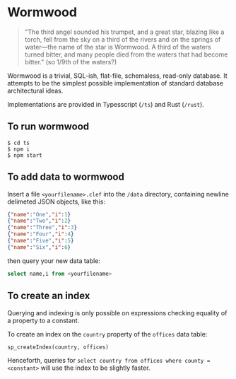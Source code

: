 Wormwood
========

> "The third angel sounded his trumpet, and a great star, blazing like a torch, fell from the sky on a third of the rivers and on the springs of water—the name of the star is Wormwood. A third of the waters turned bitter, and many people died from the waters that had become bitter." (so 1/9th of the waters?)

Wormwood is a trivial, SQL-ish, flat-file, schemaless, read-only database. It attempts to be the simplest possible implementation of standard database architectural ideas. 

Implementations are provided in Typesscript (`/ts`) and Rust (`/rust`). 

To run wormwood
------

```shell
$ cd ts
$ npm i
$ npm start
```

To add data to wormwood
---------

Insert a file `<yourfilename>.clef` into the `/data` directory, containing newline delimeted JSON objects, like this:

```json
{"name":"One","i":1}
{"name":"Two","i":2}
{"name":"Three","i":3}
{"name":"Four","i":4}
{"name":"Five","i":5}
{"name":"Six","i":6}
```

then query your new data table:

```sql
select name,i from <yourfilename>
```

To create an index
-------------

Querying and indexing is only possible on expressions checking equality of a property to a constant. 

To create an index on the `country` property of the `offices` data table:

```sql
sp_createIndex(country, offices)
```

Henceforth, queries for `select country from offices where county = <constant>` will use the index to be slightly faster. 
